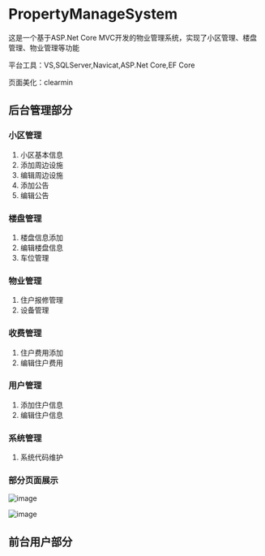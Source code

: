 # PropertyManageSystem
这是一个基于ASP.Net Core MVC开发的物业管理系统，实现了小区管理、楼盘管理、物业管理等功能

平台工具：VS,SQLServer,Navicat,ASP.Net Core,EF Core

页面美化：clearmin
## 后台管理部分
### 小区管理
1. 小区基本信息
2. 添加周边设施
3. 编辑周边设施
4. 添加公告
5. 编辑公告
### 楼盘管理
1. 楼盘信息添加
2. 编辑楼盘信息
3. 车位管理
### 物业管理
1. 住户报修管理
2. 设备管理
### 收费管理
1. 住户费用添加
2. 编辑住户费用
### 用户管理
1. 添加住户信息
2. 编辑住户信息
### 系统管理
1. 系统代码维护
### 部分页面展示

![image](https://github.com/LLKI/PropertyManageSystem/assets/92627079/44b06f19-666b-4e8d-82bc-0c768c7bb341)


![image](https://github.com/LLKI/PropertyManageSystem/assets/92627079/a7df188a-a970-4ad1-9ea6-9309cef10e3c)


## 前台用户部分
